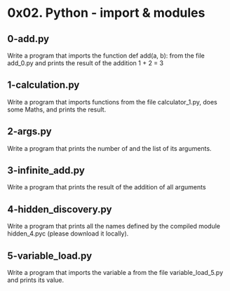 # 0x02. Python - import & modules

## 0-add.py
Write a program that imports the function def add(a, b): from the file add_0.py and prints the result of the addition 1 + 2 = 3

## 1-calculation.py
Write a program that imports functions from the file calculator_1.py, does some Maths, and prints the result.

## 2-args.py
Write a program that prints the number of and the list of its arguments.

## 3-infinite_add.py
Write a program that prints the result of the addition of all arguments

## 4-hidden_discovery.py
Write a program that prints all the names defined by the compiled module hidden_4.pyc (please download it locally).

## 5-variable_load.py
Write a program that imports the variable a from the file variable_load_5.py and prints its value.
